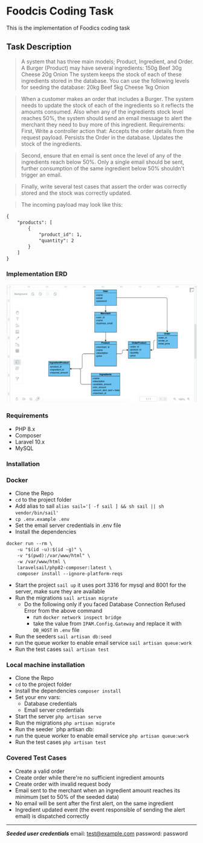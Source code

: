 # Foodcis Coding Task
This is the implementation of Foodics coding task

## Task Description

> A system that has three main models; Product, Ingredient, and Order.
> A Burger (Product) may have several ingredients:
>  150g Beef
>  30g Cheese
>  20g Onion
> The system keeps the stock of each of these ingredients stored in the database. You
> can use the following levels for seeding the database:
> 20kg Beef
> 5kg Cheese
> 1kg Onion

> When a customer makes an order that includes a Burger. The system needs to update the
> stock of each of the ingredients so it reflects the amounts consumed.
> Also when any of the ingredients stock level reaches 50%, the system should send an
> email message to alert the merchant they need to buy more of this ingredient.
> Requirements:
> First, Write a controller action that:
> Accepts the order details from the request payload.
> Persists the Order in the database.
> Updates the stock of the ingredients.

> Second, ensure that en email is sent once the level of any of the ingredients reach
> below 50%. Only a single email should be sent, further consumption of the same
> ingredient below 50% shouldn't trigger an email.

> Finally, write several test cases that assert the order was correctly stored and the
> stock was correctly updated.

> The incoming payload may look like this:
```
{
    "products": [
        {
            "product_id": 1,
            "quantity": 2
        }
    ]
}
```

### Implementation ERD
![ERD Image](foodcs_erd.png "ERD")

### Requirements
- PHP 8.x
- Composer
- Laravel 10.x
- MySQL 

### Installation
### Docker
- Clone the Repo
- `cd` to the project folder
- Add alias to sail `alias sail='[ -f sail ] && sh sail || sh vendor/bin/sail'`
- `cp .env.example .env`
- Set the email server credentials in .env file
- Install the dependencies
```
docker run --rm \
    -u "$(id -u):$(id -g)" \
    -v "$(pwd):/var/www/html" \
    -w /var/www/html \
    laravelsail/php82-composer:latest \
    composer install --ignore-platform-reqs
``` 
- Start the project `sail up` it uses port 3316 for mysql and 8001 for the server, make sure they are available
- Run the migrations `sail artisan migrate`
    - Do the following only if you faced Database Connection Refused Error from the above command
        - run `docker network inspect bridge`
        - take the value from `IPAM.Config.Gateway` and replace it with `DB_HOST` in `.env` file
- Run the seeders `sail artisan db:seed`
- run the queue worker to enable email service `sail artisan queue:work`
- Run the test cases `sail artisan test`

### Local machine installation
- Clone the Repo
- `cd` to the project folder
- Install the dependencies `composer install`
- Set your env vars: 
    - Database credentials
    - Email server credentials
- Start the server `php artisan serve`
- Run the migrations `php artisan migrate`
- Run the seeder `php artisan db:
- run the queue worker to enable email service `php artisan queue:work`
- Run the test cases `php artisan test`

 
### Covered Test Cases
- Create a valid order
- Create order while there're no sufficient ingredient amounts
- Create order with invalid request body
- Email sent to the merchant when an ingredient amount reaches its minimum (set to 50% of the seeded data)
- No email will be sent after the first alert, on the same ingredient
- Ingredient updated event (the event responsible of sending the alert email) is dispatched correctly
 
 
***
***Seeded user credentials***
email: test@example.com
password: password

